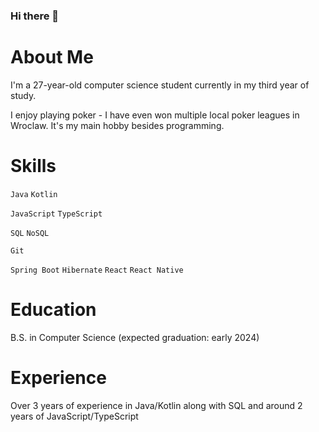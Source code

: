 ### Hi there 👋

# About Me
I'm a 27-year-old computer science student currently in my third year of study. 

I enjoy playing poker - I have even won multiple local poker leagues in Wroclaw. It's my main hobby besides programming.

# Skills
`Java`
`Kotlin`

`JavaScript`
`TypeScript`

`SQL`
`NoSQL`

`Git`

`Spring Boot`
`Hibernate`
`React`
`React Native`


# Education
B.S. in Computer Science (expected graduation: early 2024)

# Experience
Over 3 years of experience in Java/Kotlin along with SQL and around 2 years of JavaScript/TypeScript

